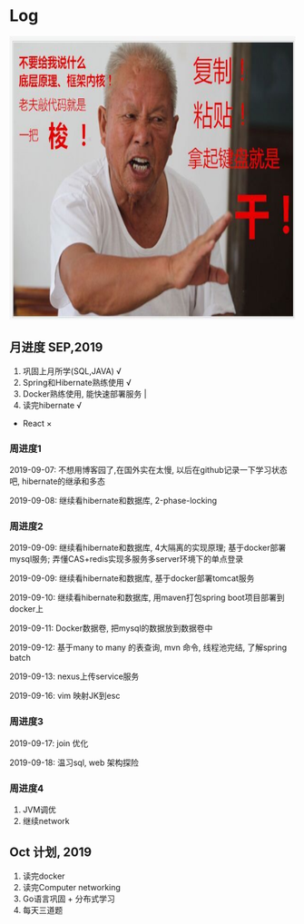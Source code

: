 # Log

<div align=center>
<img src="https://github.com/zzzyyyxxxmmm/basics/blob/master/image/1.png" width="700" height="500">
</div>

## 月进度 SEP,2019
1. 巩固上月所学(SQL,JAVA) √
2. Spring和Hibernate熟练使用 √
3. Docker熟练使用, 能快速部署服务 |
4. 读完hibernate √
* React ×

### 周进度1
2019-09-07: 不想用博客园了,在国外实在太慢, 以后在github记录一下学习状态吧, hibernate的继承和多态

2019-09-08: 继续看hibernate和数据库, 2-phase-locking

### 周进度2

2019-09-09: 继续看hibernate和数据库, 4大隔离的实现原理; 基于docker部署mysql服务; 弄懂CAS+redis实现多服务多server环境下的单点登录

2019-09-09: 继续看hibernate和数据库, 基于docker部署tomcat服务 

2019-09-10: 继续看hibernate和数据库, 用maven打包spring boot项目部署到docker上

2019-09-11: Docker数据卷, 把mysql的数据放到数据卷中

2019-09-12: 基于many to many 的表查询, mvn 命令, 线程池完结, 了解spring batch

2019-09-13: nexus上传service服务

2019-09-16: vim 映射JK到esc

### 周进度3

2019-09-17: join 优化

2019-09-18: 温习sql, web 架构探险

### 周进度4

1. JVM调优
2. 继续network

## Oct 计划, 2019

1. 读完docker
2. 读完Computer networking
3. Go语言巩固 + 分布式学习
4. 每天三道题
